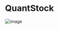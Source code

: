 # QuantStock

![image](https://user-images.githubusercontent.com/95631047/158688268-c2c8f435-08b2-4a82-ac81-edd40255a371.png)
